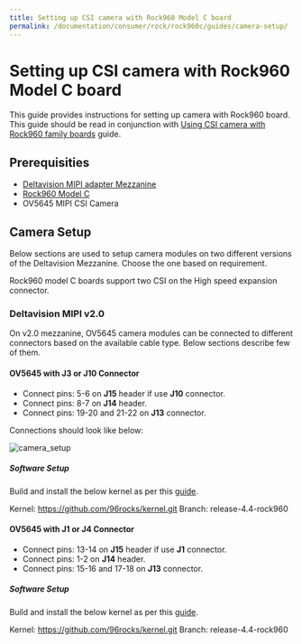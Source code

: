 ```yaml
---
title: Setting up CSI camera with Rock960 Model C board
permalink: /documentation/consumer/rock/rock960c/guides/camera-setup/
---
```


# Setting up CSI camera with Rock960 Model C board

This guide provides instructions for setting up camera with Rock960 board.
This guide should be read in conjunction with [Using CSI camera with Rock960 family boards](../../guides/camera-module/) guide.

## Prerequisities

- [Deltavision MIPI adapter Mezzanine](https://www.96boards.org/product/mipiadapter/)
- [Rock960 Model C](https://www.96boards.org/product/rock960c/)
- OV5645 MIPI CSI Camera

## Camera Setup

Below sections are used to setup camera modules on two different versions
of the Deltavision Mezzanine. Choose the one based on requirement.

Rock960 model C boards support two CSI on the High speed expansion connector.

### Deltavision MIPI v2.0

On v2.0 mezzanine, OV5645 camera modules can be connected to different
connectors based on the available cable type. Below sections describe few
of them.

#### OV5645 with J3 or J10 Connector

- Connect pins: 5-6 on **J15** header if use **J10** connector.
- Connect pins: 8-7 on **J14** header.
- Connect pins: 19-20 and 21-22 on **J13** connector.

Connections should look like below:

![camera_setup](../../rock960/additional-docs/images/images-guides/ov5645.png)

##### Software Setup

Build and install the below kernel as per this [guide](../../build/linux-kernel/).

Kernel: https://github.com/96rocks/kernel.git
Branch: release-4.4-rock960

#### OV5645 with J1 or J4 Connector

- Connect pins: 13-14 on **J15** header if use **J1** connector.
- Connect pins: 1-2 on **J14** header.
- Connect pins: 15-16 and 17-18 on **J13** connector.

##### Software Setup

Build and install the below kernel as per this [guide](../../build/linux-kernel/).

Kernel: https://github.com/96rocks/kernel.git
Branch: release-4.4-rock960
